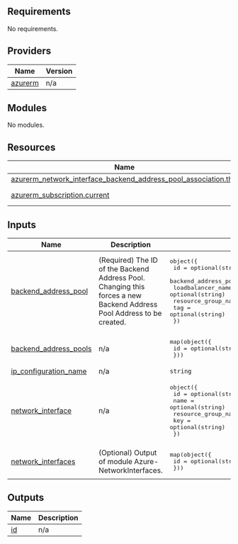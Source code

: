 <!-- BEGIN_TF_DOCS -->
## Requirements

No requirements.

## Providers

| Name | Version |
|------|---------|
| <a name="provider_azurerm"></a> [azurerm](#provider\_azurerm) | n/a |

## Modules

No modules.

## Resources

| Name | Type |
|------|------|
| [azurerm_network_interface_backend_address_pool_association.this](https://registry.terraform.io/providers/hashicorp/azurerm/latest/docs/resources/network_interface_backend_address_pool_association) | resource |
| [azurerm_subscription.current](https://registry.terraform.io/providers/hashicorp/azurerm/latest/docs/data-sources/subscription) | data source |

## Inputs

| Name | Description | Type | Default | Required |
|------|-------------|------|---------|:--------:|
| <a name="input_backend_address_pool"></a> [backend\_address\_pool](#input\_backend\_address\_pool) | (Required) The ID of the Backend Address Pool. Changing this forces a new Backend Address Pool Address to be created. | <pre>object({<br>    id                        = optional(string)<br>    backend_address_pool_name = optional(string)<br>    loadbalancer_name         = optional(string)<br>    resource_group_name       = optional(string)<br>    tag                       = optional(string)<br>  })</pre> | n/a | yes |
| <a name="input_backend_address_pools"></a> [backend\_address\_pools](#input\_backend\_address\_pools) | n/a | <pre>map(object({<br>    id = optional(string)<br>  }))</pre> | `{}` | no |
| <a name="input_ip_configuration_name"></a> [ip\_configuration\_name](#input\_ip\_configuration\_name) | n/a | `string` | n/a | yes |
| <a name="input_network_interface"></a> [network\_interface](#input\_network\_interface) | n/a | <pre>object({<br>    id                  = optional(string)<br>    name                = optional(string)<br>    resource_group_name = optional(string)<br>    key                 = optional(string)<br>  })</pre> | n/a | yes |
| <a name="input_network_interfaces"></a> [network\_interfaces](#input\_network\_interfaces) | (Optional) Output of module Azure-NetworkInterfaces. | <pre>map(object({<br>    id = optional(string)<br>  }))</pre> | `{}` | no |

## Outputs

| Name | Description |
|------|-------------|
| <a name="output_id"></a> [id](#output\_id) | n/a |
<!-- END_TF_DOCS -->
